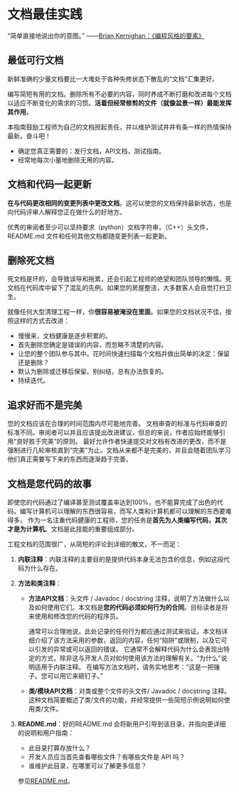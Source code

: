 # 文档最佳实践

“简单直接地说出你的意图。”
——[Brian Kernighan：《编程风格的要素》](https://en.wikipedia.org/wiki/The_Elements_of_Programming_Style)

## 最低可行文档

新鲜准确的少量文档要比一大堆处于各种失修状态下散乱的“文档”汇集更好。

编写简短有用的文档。删除所有不必要的内容，同时养成不断打磨和改进每个文档以适应不断变化的需求的习惯。**活着但经常修剪的文件（就像盆景一样）最能发挥其作用**。

本指南鼓励工程师为自己的文档担起责任，并以维护测试井井有条一样的热情保持最新。奋斗吧！

* 确定您真正需要的：发行文档，API文档，测试指南。
* 经常地每次小量地删除无用的内容。

## 文档和代码一起更新

**在与代码更改相同的变更列表中更改文档**。这可以使您的文档保持最新状态，也是向代码评审人解释您正在做什么的好地方。

优秀的审阅者至少可以坚持要求（python）文档字符串，（C++）头文件，README.md 文件和任何其他文档都随变更列表一起更新。

## 删除死文档

死文档是坏的，会导致误导和拖累，还会引起工程师的绝望和团队领导的懒惰。死文档在代码库中留下了混乱的先例。如果您的房屋整洁，大多数客人会自觉打扫卫生。

就像任何大型清理工程一样，你**很容易被淹没在里面**。如果您的文档状况不佳，按照这样的方式去改进：

*   慢慢来，文档健康是逐步积累的。
*   首先删除您确定是错误的内容，而忽略不清楚的内容。
*   让您的整个团队参与其中。花时间快速扫描每个文档并做出简单的决定：保留还是删除？
*   默认为删除或迁移后保留。别纠结，总有办法恢复的。
*   持续迭代。

## 追求好而不是完美

您的文档应该在合理的时间范围内尽可能地完善。
文档审查的标准与代码审查的标准不同。审阅者可以并且应该提出改进建议，但总的来说，作者应始终能够引用“良好胜于完美”的原则。 最好允许作者快速提交对文档有改进的更改，而不是强制进行几轮审核直到“完美”为止。文档从来都不是完美的，并且会随着团队学习他们真正需要写下来的东西而逐渐趋于完善。

## 文档是您代码的故事

即使您的代码通过了编译甚至测试覆盖率达到100%，也不能算完成了出色的代码。编写计算机可以理解的东西很容易，而写人类和计算机都可以理解的东西要难得多。 作为一名注重代码健康的工程师，您的任务是**首先为人类编写代码，其次才是为计算机**。文档是此技能的重要组成部分。

工程文档的范围很广，从简短的评论到详细的散文，不一而足：

1.  **内联注释**：内联注释的主要目的是提供代码本身无法包含的信息，例如这段代码为什么存在。

2.  **方法和类注释**：

    *   **方法API文档**：头文件 / Javadoc / docstring 注释，说明了方法做什么以及如何使用它们。本文档是**您的代码必须如何行为的合同**。目标读者是将来使用和修改您的代码的程序员。
		 
        通常可以合理地说，此处记录的任何行为都应通过测试来验证。本文档详细介绍了该方法采用的参数，返回的内容，任何“陷阱”或限制，以及它可以引发的异常或可以返回的错误。 它通常不会解释代码为什么会表现出特定的方式，除非这与开发人员对如何使用该方法的理解有关。“为什么”说明适用于内联注释。 在编写方法文档时，请务实地思考：“这是一把锤子。您可以用它来砸钉子。”

    *   **类/模块API文档**：对类或整个文件的头文件/ Javadoc / docstring 注释。这种文档简要概述了类/文件的功能，并经常提供一些简短示例说明如何使用类/文件。
	
3.  **README.md**：好的README.md 会将新用户引导到该目录，并指向更详细的说明和用户指南：
    * 此目录打算存放什么？
    * 开发人员应当首先查看哪些文件？有哪些文件是 API 吗？
    * 谁维护此目录，在哪里可以了解更多信息？
    
    参见[README.md](READMEs.md)。
